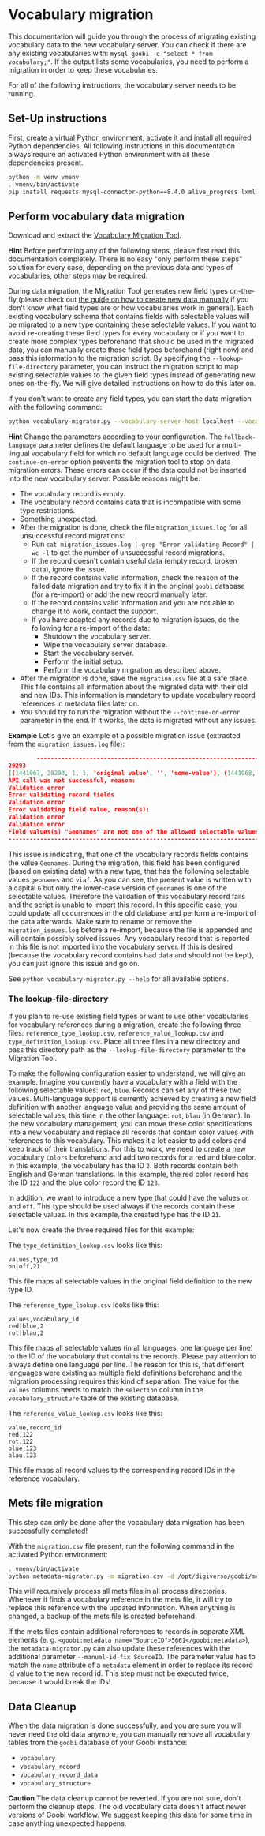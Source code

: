 # Vocabulary migration
This documentation will guide you through the process of migrating existing vocabulary data to the new vocabulary server.
You can check if there are any existing vocabularies with: `mysql goobi -e "select * from vocabulary;"`.
If the output lists some vocabularies, you need to perform a migration in order to keep these vocabularies.

For all of the following instructions, the vocabulary server needs to be running.

## Set-Up instructions
First, create a virtual Python environment, activate it and install all required Python dependencies. All following instructions in this documentation always require an activated Python environment with all these dependencies present.

```bash
python -m venv vmenv
. vmenv/bin/activate
pip install requests mysql-connector-python==8.4.0 alive_progress lxml
```

## Perform vocabulary data migration
Download and extract the [Vocabulary Migration Tool](https://jenkins.intranda.com/job/intranda/job/vocabulary-server/job/develop/lastSuccessfulBuild/artifact/migration/*zip*/migration.zip).

**Hint** Before performing any of the following steps, please first read this documentation completely.
There is no easy "only perform these steps" solution for every case, depending on the previous data and types of vocabularies, other steps may be required.

During data migration, the Migration Tool generates new field types on-the-fly (please check out [the guide on how to create new data manually](../docs/creation.md) if you don't know what field types are or how vocabularies work in general).
Each existing vocabulary schema that contains fields with selectable values will be migrated to a new type containing these selectable values.
If you want to avoid re-creating these field types for every vocabulary or if you want to create more complex types beforehand that should be used in the migrated data, you can manually create those field types beforehand (right now) and pass this information to the migration script.
By specifying the `--lookup-file-directory` parameter, you can instruct the migration script to map existing selectable values to the given field types instead of generating new ones on-the-fly.
We will give detailed instructions on how to do this later on.

If you don't want to create any field types, you can start the data migration with the following command:
```bash
python vocabulary-migrator.py --vocabulary-server-host localhost --vocabulary-server-port 8081 --goobi-database-host localhost --goobi-database-port 3306 --goobi-database-name goobi --goobi-database-user goobi --goobi-database-password goobi --continue-on-error --fallback-language eng
```
**Hint** Change the parameters according to your configuration. The `fallback-language` parameter defines the default language to be used for a multi-lingual vocabulary field for which no default language could be derived. The `continue-on-error` option prevents the migration tool to stop on data migration errors. These errors can occur if the data could not be inserted into the new vocabulary server. Possible reasons might be:
- The vocabulary record is empty.
- The vocabulary record contains data that is incompatible with some type restrictions.
- Something unexpected.
- After the migration is done, check the file `migration_issues.log` for all unsuccessful record migrations:
    - Run `cat migration_issues.log | grep "Error validating Record" | wc -l` to get the number of unsuccessful record migrations.
    - If the record doesn't contain useful data (empty record, broken data), ignore the issue.
    - If the record contains valid information, check the reason of the failed data migration and try to fix it in the original `goobi` database (for a re-import) or add the new record manually later.
    - If the record contains valid information and you are not able to change it to work, contact the support.
    - If you have adapted any records due to migration issues, do the following for a re-import of the data:
        - Shutdown the vocabulary server.
        - Wipe the vocabulary server database.
        - Start the vocabulary server.
        - Perform the initial setup.
        - Perform the vocabulary migration as described above.
- After the migration is done, save the `migration.csv` file at a safe place.
This file contains all information about the migrated data with their old and new IDs. 
This information is mandatory to update vocabulary record references in metadata files later on.
- You should try to run the migration without the `--continue-on-error` parameter in the end. If it works, the data is migrated without any issues.

**Example**
Let's give an example of a possible migration issue (extracted from the `migration_issues.log` file):
```json
        ---------------------------------------------------------------------------------
29293
[(1441967, 29293, 1, 1, 'original value', '', 'some-value'), (1441968, 29293, 1, 2, 'corrected value', '', 'some-other-value'), (1441969, 29293, 1, 3, 'type', '', 'some-type'), (1441970, 29293, 1, 4, 'authority', '', 'Geonames'), (1441971, 29293, 1, 5, 'authorityURI', '', 'http://www.geonames.org/'), (1441972, 29293, 1, 25, 'valueURI', '', 'some-uri')]
API call was not successful, reason:
Validation error
Error validating record fields
Validation error
Error validating field value, reason(s):
Validation error
Validation error
Field values(s) "Geonames" are not one of the allowed selectable values for field "authority" [100775]: geonames,viaf
---------------------------------------------------------------------------------
```
This issue is indicating, that one of the vocabulary records fields contains the value `Geonames`.
During the migration, this field has been configured (based on existing data) with a new type, that has the following selectable values `geonames` and `viaf`.
As you can see, the present value is written with a capital `G` but only the lower-case version of `geonames` is one of the selectable values.
Therefore the validation of this vocabulary record fails and the script is unable to import this record.
In this specific case, you could update all occurrences in the old database and perform a re-import of the data afterwards.
Make sure to rename or remove the `migration_issues.log` before a re-import, because the file is appended and will contain possibly solved issues.
Any vocabulary record that is reported in this file is not imported into the vocabulary server.
If this is desired (because the vocabulary record contains bad data and should not be kept), you can just ignore this issue and go on.

See `python vocabulary-migrator.py --help` for all available options.

### The lookup-file-directory
If you plan to re-use existing field types or want to use other vocabularies for vocabulary references during a migration, create the following three files: `reference_type_lookup.csv`, `reference_value_lookup.csv` and `type_definition_lookup.csv`.
Place all three files in a new directory and pass this directory path as the `--lookup-file-directory` parameter to the Migration Tool.

To make the following configuration easier to understand, we will give an example. 
Imagine you currently have a vocabulary with a field with the following selectable values: `red`, `blue`.
Records can set any of these two values.
Multi-language support is currently achieved by creating a new field definition with another language value and providing the same amount of selectable values, this time in the other language: `rot`, `blau` (in German).
In the new vocabulary management, you can move these color specifications into a new vocabulary and replace all records that contain color values with references to this vocabulary. 
This makes it a lot easier to add colors and keep track of their translations.
For this to work, we need to create a new vocabulary `Colors` beforehand and add two records for a red and blue color.
In this example, the vocabulary has the ID `2`.
Both records contain both English and German translations.
In this example, the red color record has the ID `122` and the blue color record the ID `123`.

In addition, we want to introduce a new type that could have the values `on` and `off`.
This type should be used always if the records contain these selectable values.
In this example, the created type has the ID `21`.

Let's now create the three required files for this example:

The `type_definition_lookup.csv` looks like this:
```csv
values,type_id
on|off,21
```
This file maps all selectable values in the original field definition to the new type ID.

The `reference_type_lookup.csv` looks like this:
```csv
values,vocabulary_id
red|blue,2
rot|blau,2
```
This file maps all selectable values (in all languages, one language per line) to the ID of the vocabulary that contains the records.
Please pay attention to always define one language per line.
The reason for this is, that different languages were existing as multiple field definitions beforehand and the migration processing requires this kind of separation.
The value for the `values` columns needs to match the `selection` column in the `vocabulary_structure` table of the existing database. 

The `reference_value_lookup.csv` looks like this:
```csv
value,record_id
red,122
rot,122
blue,123
blau,123
```
This file maps all record values to the corresponding record IDs in the reference vocabulary.

## Mets file migration
This step can only be done after the vocabulary data migration has been successfully completed!

With the `migration.csv` file present, run the following command in the activated Python environment:
```bash
. vmenv/bin/activate
python metadata-migrator.py -m migration.csv -d /opt/digiverso/goobi/metadata
```

This will recursively process all mets files in all process directories.
Whenever it finds a vocabulary reference in the mets file, it will try to replace this reference with the updated information.
When anything is changed, a backup of the mets file is created beforehand.

If the mets files contain additional references to records in separate XML elements (e. g. `<goobi:metadata name="SourceID">5661</goobi:metadata>`), the `metadata-migrator.py` can also update these references with the additional parameter `--manual-id-fix SourceID`. The parameter value has to match the `name` attribute of a `metadata` element in order to replace its record id value to the new record id. This step must not be executed twice, because it would break the IDs!
   
## Data Cleanup
When the data migration is done successfully, and you are sure you will never need the old data anymore, you can manually remove all vocabulary tables from the `goobi` database of your Goobi instance:
- `vocabulary`
- `vocabulary_record`
- `vocabulary_record_data`
- `vocabulary_structure`

**Caution** The data cleanup cannot be reverted. 
If you are not sure, don't perform the cleanup steps. 
The old vocabulary data doesn't affect newer versions of Goobi workflow. 
We suggest keeping this data for some time in case anything unexpected happens.
